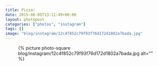 ```yaml
---
title: Pizza!
date: 2015-06-05T13:11:49+00:00
layout: photopost
categories: ["photos", "instagram"]
tags: []
image: "blog/instagram/12c4f852c79f93f76d172d1802a7bada.jpg"
---
```


<figure class="photo photo--square">
  {% picture photo-square blog/instagram/12c4f852c79f93f76d172d1802a7bada.jpg alt="" %}
</figure>


